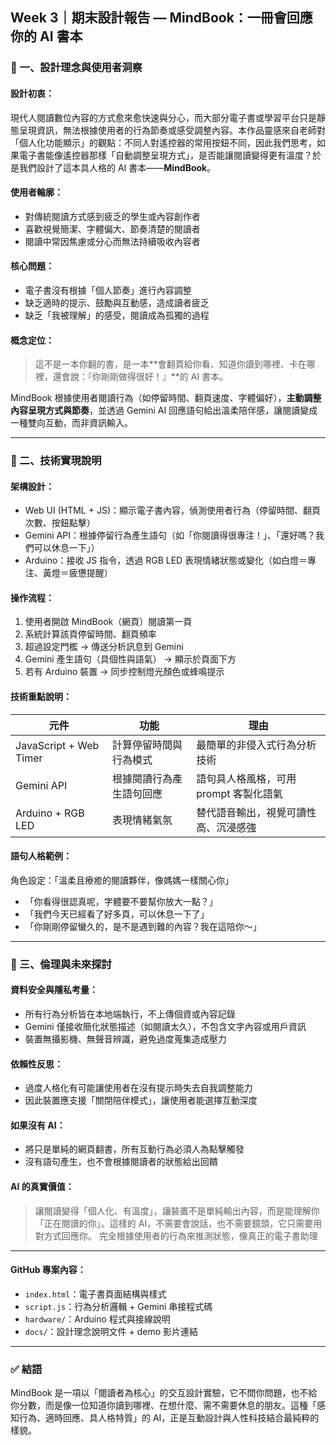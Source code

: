 ## Week 3｜期末設計報告 — MindBook：一冊會回應你的 AI 書本

### 🧠 一、設計理念與使用者洞察

#### 設計初衷：

現代人閱讀數位內容的方式愈來愈快速與分心，而大部分電子書或學習平台只是靜態呈現資訊，無法根據使用者的行為節奏或感受調整內容。本作品靈感來自老師對「個人化功能顯示」的觀點：不同人對遙控器的常用按鈕不同，因此我們思考，如果電子書能像遙控器那樣「自動調整呈現方式」，是否能讓閱讀變得更有溫度？於是我們設計了這本具人格的 AI 書本——**MindBook**。

#### 使用者輪廓：

* 對傳統閱讀方式感到疲乏的學生或內容創作者
* 喜歡視覺簡潔、字體偏大、節奏清楚的閱讀者
* 閱讀中常因焦慮或分心而無法持續吸收內容者

#### 核心問題：

* 電子書沒有根據「個人節奏」進行內容調整
* 缺乏適時的提示、鼓勵與互動感，造成讀者疲乏
* 缺乏「我被理解」的感受，閱讀成為孤獨的過程

#### 概念定位：

> 這不是一本你翻的書，是一本\*\*會翻頁給你看、知道你讀到哪裡、卡在哪裡，還會說：『你剛剛做得很好！』\*\*的 AI 書本。

MindBook 根據使用者閱讀行為（如停留時間、翻頁速度、字體偏好），**主動調整內容呈現方式與節奏**，並透過 Gemini AI 回應語句給出溫柔陪伴感，讓閱讀變成一種雙向互動，而非資訊輸入。

---

### 🧰 二、技術實現說明

#### 架構設計：

* Web UI (HTML + JS)：顯示電子書內容，偵測使用者行為（停留時間、翻頁次數、按鈕點擊）
* Gemini API：根據停留行為產生語句（如「你閱讀得很專注！」、「還好嗎？我們可以休息一下」）
* Arduino：接收 JS 指令，透過 RGB LED 表現情緒狀態或變化（如白燈＝專注、黃燈＝疲憊提醒）

#### 操作流程：

1. 使用者開啟 MindBook（網頁）閱讀第一頁
2. 系統計算該頁停留時間、翻頁頻率
3. 超過設定門檻 → 傳送分析訊息到 Gemini
4. Gemini 產生語句（具個性與語氣） → 顯示於頁面下方
5. 若有 Arduino 裝置 → 同步控制燈光顏色或蜂鳴提示

#### 技術重點說明：

| 元件                     | 功能           | 理由                      |
| ---------------------- | ------------ | ----------------------- |
| JavaScript + Web Timer | 計算停留時間與行為模式  | 最簡單的非侵入式行為分析技術          |
| Gemini API             | 根據閱讀行為產生語句回應 | 語句具人格風格，可用 prompt 客製化語氣 |
| Arduino + RGB LED      | 表現情緒氣氛       | 替代語音輸出，視覺可讀性高、沉浸感強      |

#### 語句人格範例：

角色設定：「溫柔且療癒的閱讀夥伴，像媽媽一樣關心你」

* 「你看得很認真呢，字體要不要幫你放大一點？」
* 「我們今天已經看了好多頁，可以休息一下了」
* 「你剛剛停留蠻久的，是不是遇到難的內容？我在這陪你～」

---

### 🔐 三、倫理與未來探討

#### 資料安全與隱私考量：

* 所有行為分析皆在本地端執行，不上傳個資或內容記錄
* Gemini 僅接收簡化狀態描述（如閱讀太久），不包含文字內容或用戶資訊
* 裝置無攝影機、無聲音辨識，避免過度蒐集造成壓力

#### 依賴性反思：

* 過度人格化有可能讓使用者在沒有提示時失去自我調整能力
* 因此裝置應支援「關閉陪伴模式」，讓使用者能選擇互動深度

#### 如果沒有 AI：

* 將只是單純的網頁翻書，所有互動行為必須人為點擊觸發
* 沒有語句產生，也不會根據閱讀者的狀態給出回饋

#### AI 的真實價值：

> 讓閱讀變得「個人化、有溫度」，讓裝置不是單純輸出內容，而是能理解你「正在閱讀的你」。這樣的 AI，不需要會說話，也不需要鏡頭，它只需要用對方式回應你。
> 完全根據使用者的行為來推測狀態，像真正的電子書助理
---

#### GitHub 專案內容：

* `index.html`：電子書頁面結構與樣式
* `script.js`：行為分析邏輯 + Gemini 串接程式碼
* `hardware/`：Arduino 程式與接線說明
* `docs/`：設計理念說明文件 + demo 影片連結

---

### ✅ 結語

MindBook 是一項以「閱讀者為核心」的交互設計實驗，它不問你問題，也不給你分數，而是像一位知道你讀到哪裡、在想什麼、需不需要休息的朋友。這種「感知行為、適時回應、具人格特質」的 AI，正是互動設計與人性科技結合最純粹的樣貌。
